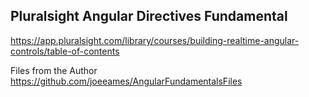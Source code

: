 ## Pluralsight Angular Directives Fundamental
https://app.pluralsight.com/library/courses/building-realtime-angular-controls/table-of-contents

Files from the Author
https://github.com/joeeames/AngularFundamentalsFiles